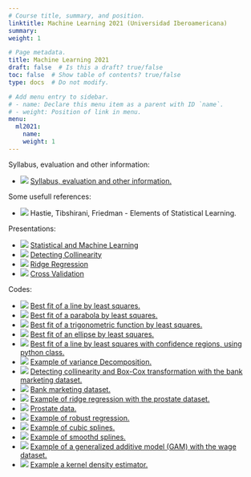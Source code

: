 ```yaml
---
# Course title, summary, and position.
linktitle: Machine Learning 2021 (Universidad Iberoamericana)
summary:
weight: 1

# Page metadata.
title: Machine Learning 2021
draft: false  # Is this a draft? true/false
toc: false  # Show table of contents? true/false
type: docs  # Do not modify.

# Add menu entry to sidebar.
# - name: Declare this menu item as a parent with ID `name`.
# - weight: Position of link in menu.
menu:
  ml2021:
    name:
    weight: 1
---
```


Syllabus, evaluation and other information:

<ul>
  <li>
    <span class="inline-svg"> <img src="book.svg"/>
      <a href="programa_ml_2021">
        Syllabus, evaluation and other information.
      </a>
    </span>
  </li>
</ul>

Some usefull references:

<ul>
  <li>
    <span class="inline-svg"> <img src="book.svg"/>
      Hastie, Tibshirani, Friedman - Elements of Statistical Learning.
    </span>
  </li>
</ul>

Presentations:

<ul>
  <li>
    <span class="inline-svg"> <img src="tv.svg"/>
      <a href="statistical_learning.pdf">
        Statistical and Machine Learning
      </a>
    </span>
  </li>
  <li>
    <span class="inline-svg"> <img src="tv.svg"/>
      <a href="collinearity.pdf">
        Detecting Collinearity
      </a>
    </span>
  </li>
  <li>
    <span class="inline-svg"> <img src="tv.svg"/>
      <a href="ridge_regression.pdf">
        Ridge Regression
      </a>
    </span>
  </li>
  <li>
    <span class="inline-svg"> <img src="tv.svg"/>
      <a href="cross_validation.pdf">
        Cross Validation
      </a>
    </span>
  </li>
</ul>

Codes:

<ul>
  <li>
    <span class="inline-svg"> <img src="Python-logo.svg"/>
      <a href="1_best_fit_line.py">
        Best fit of a line by least squares.
      </a>
    </span>
  </li>
  <li>
    <span class="inline-svg"> <img src="Python-logo.svg"/>
      <a href="2_best_fit_parabola.py">
        Best fit of a parabola by least squares.
      </a>
    </span>
  </li>
  <li>
    <span class="inline-svg"> <img src="Python-logo.svg"/>
      <a href="3_best_fit_trigonometric_function.py">
        Best fit of a trigonometric function by least squares.
      </a>
    </span>
  </li>
  <li>
    <span class="inline-svg"> <img src="Python-logo.svg"/>
      <a href="4_best_fit_ellipse.py">
        Best fit of an ellipse by least squares.
      </a>
    </span>
  </li>
  <li>
    <span class="inline-svg"> <img src="Python-logo.svg"/>
      <a href="5_best_fit_line_2_with_objects.py">
        Best fit of a line by least squares with confidence regions, using python class.
      </a>
    </span>
  </li>
  <li>
    <span class="inline-svg"> <img src="Python-logo.svg"/>
      <a href="6_example_variance_decomposition.py">
        Example of variance Decomposition.
      </a>
    </span>
  </li>
  <li>
    <span class="inline-svg"> <img src="Python-logo.svg"/>
      <a href="8_bank_marketing.py">
        Detecting collinearity and Box-Cox transformation with the bank marketing dataset.
      </a>
    </span>
  </li>
  <li>
    <span class="inline-svg"> <img src="database.svg"/>
      <a href="bank-additional.csv">
         Bank marketing dataset.
      </a>
    </span>
  </li>
  <li>
    <span class="inline-svg"> <img src="python-logo.svg"/>
      <a href="7_ridge_regression.py">
        Example of ridge regression with the prostate dataset.
      </a>
    </span>
  </li>
  <li>
    <span class="inline-svg"> <img src="database.svg"/>
      <a href="prostate_dataset.txt">
        Prostate data.
      </a>
    </span>
  </li>
  <li>
    <span class="inline-svg"> <img src="python-logo.svg"/>
      <a href="7_robust_regression.py">
        Example of robust regression.
      </a>
    </span>
  </li>
  <li>
    <span class="inline-svg"> <img src="python-logo.svg"/>
      <a href="8_splines.py">
        Example of cubic splines.
      </a>
    </span>
  </li>
  <li>
    <span class="inline-svg"> <img src="python-logo.svg"/>
      <a href="9_smooth_splines.py">
        Example of smoothd splines.
      </a>
    </span>
  </li>
  <li>
    <span class="inline-svg"> <img src="python-logo.svg"/>
      <a href="9_gam_example_wage.py">
        Example of a generalized additive model (GAM) with the wage dataset.
      </a>
    </span>
  </li>
  <li>
    <span class="inline-svg"> <img src="python-logo.svg"/>
      <a href="10_kde.py">
        Example a kernel density estimator.
      </a>
    </span>
  </li>
</ul>
